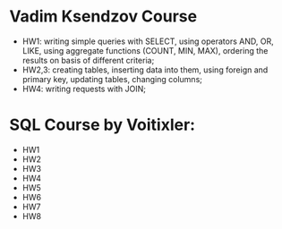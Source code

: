 # Vadim Ksendzov Course
- HW1: writing simple queries with SELECT, using operators AND, OR, LIKE, using aggregate functions (COUNT, MIN, MAX), ordering the results on basis of different criteria;
- HW2,3: creating tables, inserting data into them, using foreign and primary key, updating tables, changing columns;
- HW4: writing requests with JOIN;

# SQL Course by Voitixler:
- HW1
- HW2
- HW3
- HW4
- HW5
- HW6
- HW7
- HW8
